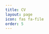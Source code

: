 ```yaml
---
title: CV
layout: page 
icon: fas fa-file
order: 5
---
```

<object data="../assets/knhp.pdf" type='application/pdf' width="100%" height="1000px" overflow="auto" ></object>

